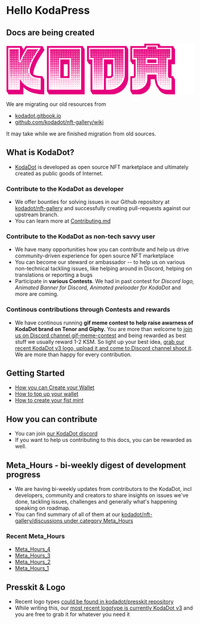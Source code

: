 # Hello KodaPress

## Docs are being created

![KodaDot_logo_v3](./assets/KODA_v3.png)

We are migrating our old resources from 
- [kodadot.gitbook.io](https://kodadot.gitbook.io)
- [github.com/kodadot/nft-gallery/wiki](https://github.com/kodadot/nft-gallery/wiki)

It may take while we are finished migration from old sources.

## What is KodaDot?

- [KodaDot](https://kodadot.xyz) is developed as open source NFT marketplace and ultimately created as public goods of Internet.

### Contribute to the KodaDot as developer
- We offer bounties for solving issues in our Github repository at [kodadot/nft-gallery](https://github.com/kodadot/nft-gallery/issues/) and successfully creating pull-requests against our upstream branch.
- You can learn more at [Contributing.md](https://github.com/kodadot/nft-gallery/blob/main/CONTRIBUTING.md)
 
### Contribute to the KodaDot as non-tech savvy user
- We have many opportunities how you can contribute and help us drive community-driven experience for open source NFT marketplace
- You can become our steward or ambassador -- to help us on various non-technical tackling issues, like helping around in Discord, helping on translations or reporting a bugs
- Participate in **various Contests**. We had in past contest for _Discord logo, Animated Banner for Discord, Animated preloader for KodaDot_ and more are coming. 

### Continous contributions through Contests and rewards 
- We have continous running **gif meme contest to help raise awarness of KodaDot brand on Tenor and Giphy.** You are more than welcome to [join us on Discord channel gif-meme-contest](https://discord.gg/KuP922NbVM) and being rewarded as best stuff we usually reward 1-2 KSM. So light up your best idea, [grab our recent KodaDot v3 logo, upload it and come to Discord channel shoot it](https://github.com/kodadot/kodadot-presskit/tree/main/v3). We are more than happy for every contribution.


## Getting Started
- [How you can Create your Wallet](how_to_create_wallet.md)
- [How to top up your wallet](how_to_top_up_wallet.md)
- [How to create your fist mint](simple_mint.md)


## How you can contribute 
- You can join [our KodaDot discord](https://discord.gg/kodadot)
- If you want to help us contributing to this docs, you can be rewarded as well.

## Meta_Hours - bi-weekly digest of development progress 
- We are having bi-weekly updates from contributors to the KodaDot, incl developers, community and creators to share insights on issues we've done, tackling issues, challenges and generally what's happening speaking on roadmap. 
- You can find summary of all of them at our [kodadot/nft-gallery/discussions under category Meta_Hours](https://github.com/kodadot/nft-gallery/discussions/categories/meta-hours)

### Recent Meta_Hours
- [Meta_Hours_4](https://github.com/kodadot/nft-gallery/discussions/2007)
- [Meta_Hours_3](https://github.com/kodadot/nft-gallery/discussions/1710)
- [Meta_Hours_2](https://github.com/kodadot/nft-gallery/discussions/1699)
- [Meta_Hours_1](https://github.com/kodadot/nft-gallery/discussions/1424)

## Presskit & Logo
- Recent logo types [could be found in kodadot/presskit repository](https://github.com/kodadot/kodadot-presskit)
- While writing this, our [most recent logotype is currently KodaDot v3](https://github.com/kodadot/kodadot-presskit/tree/main/v3) and you are free to grab it for whatever you need it




